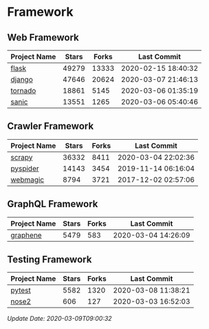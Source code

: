 # Framework

## Web Framework

| Project Name | Stars | Forks | Last Commit |
| ------------ | ----- | ----- | ----------- |
| [flask](https://github.com/pallets/flask) | 49279 | 13333 | 2020-02-15 18:40:32 |
| [django](https://github.com/django/django) | 47646 | 20624 | 2020-03-07 21:46:13 |
| [tornado](https://github.com/tornadoweb/tornado) | 18861 | 5145 | 2020-03-06 01:35:19 |
| [sanic](https://github.com/huge-success/sanic) | 13551 | 1265 | 2020-03-06 05:40:46 |

## Crawler Framework

| Project Name | Stars | Forks | Last Commit |
| ------------ | ----- | ----- | ----------- |
| [scrapy](https://github.com/scrapy/scrapy) | 36332 | 8411 | 2020-03-04 22:02:36 |
| [pyspider](https://github.com/binux/pyspider) | 14143 | 3454 | 2019-11-14 06:16:04 |
| [webmagic](https://github.com/code4craft/webmagic) | 8794 | 3721 | 2017-12-02 02:57:06 |

## GraphQL Framework

| Project Name | Stars | Forks | Last Commit |
| ------------ | ----- | ----- | ----------- |
| [graphene](https://github.com/graphql-python/graphene) | 5479 | 583 | 2020-03-04 14:26:09 |

## Testing Framework

| Project Name | Stars | Forks | Last Commit |
| ------------ | ----- | ----- | ----------- |
| [pytest](https://github.com/pytest-dev/pytest) | 5582 | 1320 | 2020-03-08 11:38:21 |
| [nose2](https://github.com/nose-devs/nose2) | 606 | 127 | 2020-03-03 16:52:03 |

*Update Date: 2020-03-09T09:00:32*